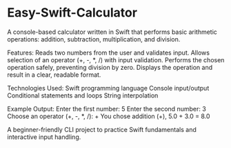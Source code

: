 # Easy-Swift-Calculator

A console-based calculator written in Swift that performs basic arithmetic operations: addition, subtraction, multiplication, and division.

Features:
Reads two numbers from the user and validates input.
Allows selection of an operator (+, -, *, /) with input validation.
Performs the chosen operation safely, preventing division by zero.
Displays the operation and result in a clear, readable format.

Technologies Used:
Swift programming language
Console input/output
Conditional statements and loops
String interpolation

Example Output:
Enter the first number: 5
Enter the second number: 3
Choose an operator (+, -, *, /): +
You chose addition (+), 5.0 + 3.0 = 8.0

A beginner-friendly CLI project to practice Swift fundamentals and interactive input handling.
